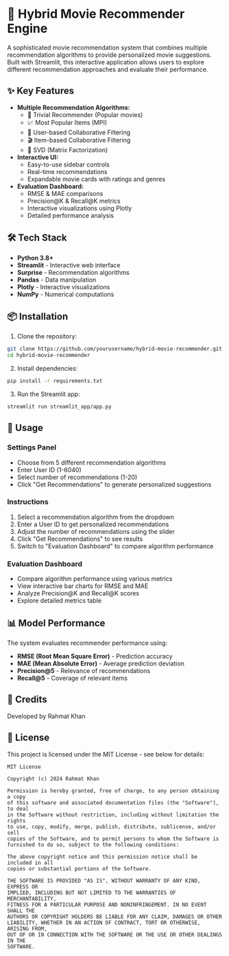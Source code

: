 # 🎥 Hybrid Movie Recommender Engine

A sophisticated movie recommendation system that combines multiple recommendation algorithms to provide personalized movie suggestions. Built with Streamlit, this interactive application allows users to explore different recommendation approaches and evaluate their performance.

## ✨ Key Features

- **Multiple Recommendation Algorithms:**
  - 🎯 Trivial Recommender (Popular movies)
  - 📈 Most Popular Items (MPI)
  - 👥 User-based Collaborative Filtering
  - 🎬 Item-based Collaborative Filtering
  - 🔢 SVD (Matrix Factorization)
- **Interactive UI:**
  - Easy-to-use sidebar controls
  - Real-time recommendations
  - Expandable movie cards with ratings and genres
- **Evaluation Dashboard:**
  - RMSE & MAE comparisons
  - Precision@K & Recall@K metrics
  - Interactive visualizations using Plotly
  - Detailed performance analysis

## 🛠️ Tech Stack

- **Python 3.8+**
- **Streamlit** - Interactive web interface
- **Surprise** - Recommendation algorithms
- **Pandas** - Data manipulation
- **Plotly** - Interactive visualizations
- **NumPy** - Numerical computations

## 📦 Installation

1. Clone the repository:
```bash
git clone https://github.com/yourusername/hybrid-movie-recommender.git
cd hybrid-movie-recommender
```

2. Install dependencies:
```bash
pip install -r requirements.txt
```

3. Run the Streamlit app:
```bash
streamlit run streamlit_app/app.py
```

## 🚀 Usage

### Settings Panel
- Choose from 5 different recommendation algorithms
- Enter User ID (1-6040)
- Select number of recommendations (1-20)
- Click "Get Recommendations" to generate personalized suggestions

### Instructions
1. Select a recommendation algorithm from the dropdown
2. Enter a User ID to get personalized recommendations
3. Adjust the number of recommendations using the slider
4. Click "Get Recommendations" to see results
5. Switch to "Evaluation Dashboard" to compare algorithm performance

### Evaluation Dashboard
- Compare algorithm performance using various metrics
- View interactive bar charts for RMSE and MAE
- Analyze Precision@K and Recall@K scores
- Explore detailed metrics table

## 📊 Model Performance

The system evaluates recommender performance using:
- **RMSE (Root Mean Square Error)** - Prediction accuracy
- **MAE (Mean Absolute Error)** - Average prediction deviation
- **Precision@5** - Relevance of recommendations
- **Recall@5** - Coverage of relevant items

## 👤 Credits

Developed by Rahmat Khan

## 📄 License

This project is licensed under the MIT License - see below for details:

```
MIT License

Copyright (c) 2024 Rahmat Khan

Permission is hereby granted, free of charge, to any person obtaining a copy
of this software and associated documentation files (the "Software"), to deal
in the Software without restriction, including without limitation the rights
to use, copy, modify, merge, publish, distribute, sublicense, and/or sell
copies of the Software, and to permit persons to whom the Software is
furnished to do so, subject to the following conditions:

The above copyright notice and this permission notice shall be included in all
copies or substantial portions of the Software.

THE SOFTWARE IS PROVIDED "AS IS", WITHOUT WARRANTY OF ANY KIND, EXPRESS OR
IMPLIED, INCLUDING BUT NOT LIMITED TO THE WARRANTIES OF MERCHANTABILITY,
FITNESS FOR A PARTICULAR PURPOSE AND NONINFRINGEMENT. IN NO EVENT SHALL THE
AUTHORS OR COPYRIGHT HOLDERS BE LIABLE FOR ANY CLAIM, DAMAGES OR OTHER
LIABILITY, WHETHER IN AN ACTION OF CONTRACT, TORT OR OTHERWISE, ARISING FROM,
OUT OF OR IN CONNECTION WITH THE SOFTWARE OR THE USE OR OTHER DEALINGS IN THE
SOFTWARE.